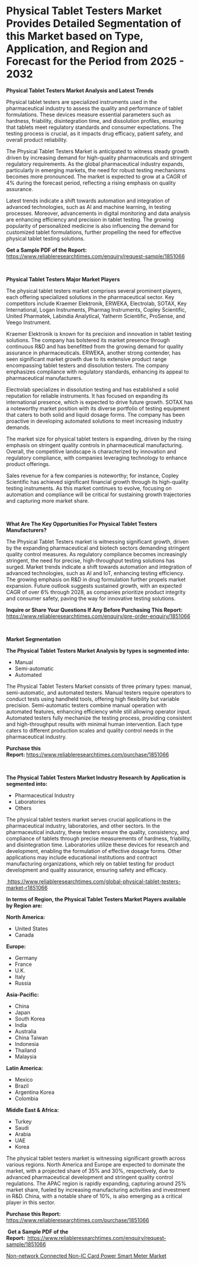 <p><h1>Physical Tablet Testers Market Provides Detailed Segmentation of this Market based on Type, Application, and Region and Forecast for the Period from 2025 - 2032</h1></p><p><strong>Physical Tablet Testers Market Analysis and Latest Trends</strong></p>
<p><p>Physical tablet testers are specialized instruments used in the pharmaceutical industry to assess the quality and performance of tablet formulations. These devices measure essential parameters such as hardness, friability, disintegration time, and dissolution profiles, ensuring that tablets meet regulatory standards and consumer expectations. The testing process is crucial, as it impacts drug efficacy, patient safety, and overall product reliability.</p><p>The Physical Tablet Testers Market is anticipated to witness steady growth driven by increasing demand for high-quality pharmaceuticals and stringent regulatory requirements. As the global pharmaceutical industry expands, particularly in emerging markets, the need for robust testing mechanisms becomes more pronounced. The market is expected to grow at a CAGR of 4% during the forecast period, reflecting a rising emphasis on quality assurance.</p><p>Latest trends indicate a shift towards automation and integration of advanced technologies, such as AI and machine learning, in testing processes. Moreover, advancements in digital monitoring and data analysis are enhancing efficiency and precision in tablet testing. The growing popularity of personalized medicine is also influencing the demand for customized tablet formulations, further propelling the need for effective physical tablet testing solutions.</p></p>
<p><strong>Get a Sample PDF of the Report:&nbsp;</strong> <a href="https://www.reliableresearchtimes.com/enquiry/request-sample/1851066?utm_campaign=3532&utm_medium=2&utm_source=Github&utm_content=ia&utm_term=26032025&utm_id=physical-tablet-testers">https://www.reliableresearchtimes.com/enquiry/request-sample/1851066</a></p>
<p>&nbsp;</p>
<p><strong>Physical Tablet Testers Major Market Players</strong></p>
<p><p>The physical tablet testers market comprises several prominent players, each offering specialized solutions in the pharmaceutical sector. Key competitors include Kraemer Elektronik, ERWEKA, Electrolab, SOTAX, Key International, Logan Instruments, Pharmag Instruments, Copley Scientific, United Pharmatek, Labindia Analytical, Yatherm Scientific, ProSense, and Veego Instrument.</p><p>Kraemer Elektronik is known for its precision and innovation in tablet testing solutions. The company has bolstered its market presence through continuous R&D and has benefitted from the growing demand for quality assurance in pharmaceuticals. ERWEKA, another strong contender, has seen significant market growth due to its extensive product range encompassing tablet testers and dissolution testers. The company emphasizes compliance with regulatory standards, enhancing its appeal to pharmaceutical manufacturers.</p><p>Electrolab specializes in dissolution testing and has established a solid reputation for reliable instruments. It has focused on expanding its international presence, which is expected to drive future growth. SOTAX has a noteworthy market position with its diverse portfolio of testing equipment that caters to both solid and liquid dosage forms. The company has been proactive in developing automated solutions to meet increasing industry demands.</p><p>The market size for physical tablet testers is expanding, driven by the rising emphasis on stringent quality controls in pharmaceutical manufacturing. Overall, the competitive landscape is characterized by innovation and regulatory compliance, with companies leveraging technology to enhance product offerings.</p><p>Sales revenue for a few companies is noteworthy; for instance, Copley Scientific has achieved significant financial growth through its high-quality testing instruments. As this market continues to evolve, focusing on automation and compliance will be critical for sustaining growth trajectories and capturing more market share.</p></p>
<p>&nbsp;</p>
<p><strong>What Are The Key Opportunities For Physical Tablet Testers Manufacturers?</strong></p>
<p><p>The Physical Tablet Testers market is witnessing significant growth, driven by the expanding pharmaceutical and biotech sectors demanding stringent quality control measures. As regulatory compliance becomes increasingly stringent, the need for precise, high-throughput testing solutions has surged. Market trends indicate a shift towards automation and integration of advanced technologies, such as AI and IoT, enhancing testing efficiency. The growing emphasis on R&D in drug formulation further propels market expansion. Future outlook suggests sustained growth, with an expected CAGR of over 6% through 2028, as companies prioritize product integrity and consumer safety, paving the way for innovative testing solutions.</p></p>
<p><strong>Inquire or Share Your Questions If Any Before Purchasing This Report:</strong> <a href="https://www.reliableresearchtimes.com/enquiry/pre-order-enquiry/1851066?utm_campaign=3532&utm_medium=2&utm_source=Github&utm_content=ia&utm_term=26032025&utm_id=physical-tablet-testers">https://www.reliableresearchtimes.com/enquiry/pre-order-enquiry/1851066</a></p>
<p>&nbsp;</p>
<p><strong>Market Segmentation</strong></p>
<p><strong>The Physical Tablet Testers Market Analysis by types is segmented into:</strong></p>
<p><ul><li>Manual</li><li>Semi-automatic</li><li>Automated</li></ul></p>
<p><p>The Physical Tablet Testers Market consists of three primary types: manual, semi-automatic, and automated testers. Manual testers require operators to conduct tests using handheld tools, offering high flexibility but variable precision. Semi-automatic testers combine manual operation with automated features, enhancing efficiency while still allowing operator input. Automated testers fully mechanize the testing process, providing consistent and high-throughput results with minimal human intervention. Each type caters to different production scales and quality control needs in the pharmaceutical industry.</p></p>
<p><strong>Purchase this Report:&nbsp;</strong><a href="https://www.reliableresearchtimes.com/purchase/1851066?utm_campaign=3532&utm_medium=2&utm_source=Github&utm_content=ia&utm_term=26032025&utm_id=physical-tablet-testers">https://www.reliableresearchtimes.com/purchase/1851066</a></p>
<p>&nbsp;</p>
<p><strong>The Physical Tablet Testers Market Industry Research by Application is segmented into:</strong></p>
<p><ul><li>Pharmaceutical Industry</li><li>Laboratories</li><li>Others</li></ul></p>
<p><p>The physical tablet testers market serves crucial applications in the pharmaceutical industry, laboratories, and other sectors. In the pharmaceutical industry, these testers ensure the quality, consistency, and compliance of tablets through precise measurements of hardness, friability, and disintegration time. Laboratories utilize these devices for research and development, enabling the formulation of effective dosage forms. Other applications may include educational institutions and contract manufacturing organizations, which rely on tablet testing for product development and quality assurance, ensuring safety and efficacy.</p></p>
<p><a href="https://www.reliableresearchtimes.com/global-physical-tablet-testers-market-r1851066?utm_campaign=3532&utm_medium=2&utm_source=Github&utm_content=ia&utm_term=26032025&utm_id=physical-tablet-testers">&nbsp;https://www.reliableresearchtimes.com/global-physical-tablet-testers-market-r1851066</a></p>
<p><strong>In terms of Region, the Physical Tablet Testers Market Players available by Region are:</strong></p>
<p>
    <p> <strong> North America: </strong>
        <ul>
            <li>United States</li>
            <li>Canada</li>
        </ul>
        </p> 
    <p> <strong> Europe: </strong>
        <ul>
            <li>Germany</li>
            <li>France</li>
            <li>U.K.</li>
            <li>Italy</li>
            <li>Russia</li>
        </ul>
        </p> 
    <p> <strong> Asia-Pacific: </strong>
        <ul>
            <li>China</li>
            <li>Japan</li>
            <li>South Korea</li>
            <li>India</li>
            <li>Australia</li>
            <li>China Taiwan</li>
            <li>Indonesia</li>
            <li>Thailand</li>
            <li>Malaysia</li>
        </ul>
        </p> 
    <p> <strong> Latin America: </strong>
        <ul>
            <li>Mexico</li>
            <li>Brazil</li>
            <li>Argentina Korea</li>
            <li>Colombia</li>
        </ul>
        </p> 
    <p> <strong> Middle East & Africa: </strong>
        <ul>
            <li>Turkey</li>
            <li>Saudi</li>
            <li>Arabia</li>
            <li>UAE</li>
            <li>Korea</li>
        </ul>
    </p>
    </p>
<p><p>The physical tablet testers market is witnessing significant growth across various regions. North America and Europe are expected to dominate the market, with a projected share of 35% and 30%, respectively, due to advanced pharmaceutical development and stringent quality control regulations. The APAC region is rapidly expanding, capturing around 25% market share, fueled by increasing manufacturing activities and investment in R&D. China, with a notable share of 10%, is also emerging as a critical player in this sector.</p></p>
<p><strong>Purchase this Report: </strong><a href="https://www.reliableresearchtimes.com/purchase/1851066?utm_campaign=3532&utm_medium=2&utm_source=Github&utm_content=ia&utm_term=26032025&utm_id=physical-tablet-testers">https://www.reliableresearchtimes.com/purchase/1851066</a></p>
<p>&nbsp;<strong>Get a Sample PDF of the Report:&nbsp;&nbsp;</strong><a href="https://www.reliableresearchtimes.com/enquiry/request-sample/1851066?utm_campaign=3532&utm_medium=2&utm_source=Github&utm_content=ia&utm_term=26032025&utm_id=physical-tablet-testers">https://www.reliableresearchtimes.com/enquiry/request-sample/1851066</a></p>
<p><strong></strong></p>
<p><p><a href="https://github.com/belhejmawoue/Market-Research-Report-List-1/blob/main/non-network-connected-non-ic-card-power-smart-meter-market.md?utm_campaign=3532&utm_medium=2&utm_source=Github&utm_content=ia&utm_term=26032025&utm_id=physical-tablet-testers">Non-network Connected Non-IC Card Power Smart Meter Market</a></p></p>